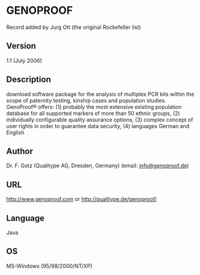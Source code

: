 # GENOPROOF
Record added by Jurg Ott (the original Rockefeller list)

## Version
1.1 (July 2006)

## Description
download software package for the analysis of multiplex PCR kits within the scope of paternity testing, kinship cases and population studies. GenoProof® offers: (1) probably the most extensive existing population database for all supported markers of more than 50 ethnic groups, (2) individually configurable quality assurance options, (3) complex concept of user rights in order to guarantee data security, (4) languages German and English

## Author
Dr. F. Gotz (Qualitype AG, Dresden, Germany) (email: info@genoproof.de)

## URL
http://www.genoproof.com or http://qualitype.de/genoproof/

## Language
Java

## OS
MS-Windows (95/98/2000/NT/XP)
